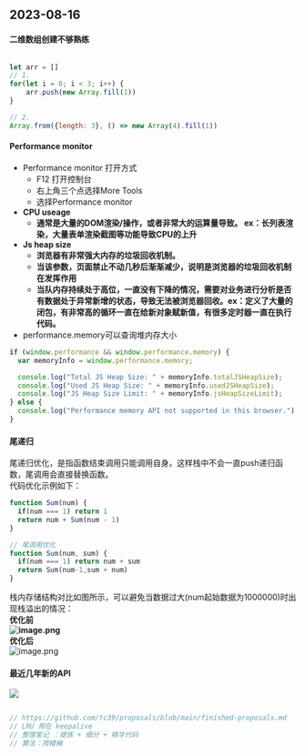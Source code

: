<a name="V0tUR"></a>
## 2023-08-16
<a name="zSiYz"></a>
#### 二维数组创建不够熟练
```javascript

let arr = []
// 1.
for(let i = 0; i < 3; i++) {
	arr.push(new Array.fill(1))
}

// 2.
Array.from({length: 3}, () => new Array(4).fill(1))
```
<a name="aevdV"></a>
#### Performance monitor

- Performance monitor 打开方式
   - F12 打开控制台
   - 右上角三个点选择More Tools
   - 选择Performance monitor
- **CPU useage**
   - **通常是大量的DOM渲染/操作，或者非常大的运算量导致。 ex：长列表渲染，大量表单渲染截图等功能导致CPU的上升**
- **Js heap size**
   - **浏览器有非常强大内存的垃圾回收机制。**
   - **当该参数，页面禁止不动几秒后渐渐减少，说明是浏览器的垃圾回收机制在发挥作用**
   - **当队内存持续处于高位，一直没有下降的情况，需要对业务进行分析是否有数据处于异常新增的状态，导致无法被浏览器回收。ex：定义了大量的闭包，有非常高的循环一直在给新对象赋新值，有很多定时器一直在执行代码。**
- performance.memory可以查询堆内存大小
```javascript
if (window.performance && window.performance.memory) {
  var memoryInfo = window.performance.memory;

  console.log("Total JS Heap Size: " + memoryInfo.totalJSHeapSize);
  console.log("Used JS Heap Size: " + memoryInfo.usedJSHeapSize);
  console.log("JS Heap Size Limit: " + memoryInfo.jsHeapSizeLimit);
} else {
  console.log("Performance memory API not supported in this browser.");
}

```
<a name="A5M9S"></a>
#### 尾递归
尾递归优化，是指函数结束调用只能调用自身。这样栈中不会一直push递归函数，尾调用会直接替换函数。<br />代码优化示例如下：
```javascript
function Sum(num) {
  if(num === 1) return 1
  return num + Sum(num - 1)
}

// 尾调用优化
function Sum(num, sum) {
  if(num === 1) return num + sum
  return Sum(num-1,sum + num)
}
```
栈内存储结构对比如图所示，可以避免当数据过大(num起始数据为1000000)时出现栈溢出的情况：<br />**优化前			**<br />![image.png](https://cdn.nlark.com/yuque/0/2023/png/29453752/1692201626165-1140138a-4d20-4c5e-8f81-ffdc8aa5f4df.png#averageHue=%23fff1f1&clientId=u141ee722-8b65-4&from=paste&height=469&id=uc1b11dc1&originHeight=938&originWidth=618&originalType=binary&ratio=2&rotation=0&showTitle=false&size=40055&status=done&style=none&taskId=ua5b8d91e-1511-4f2c-88f9-ca345b5962d&title=&width=309)<br />**		优化后**<br />![image.png](https://cdn.nlark.com/yuque/0/2023/png/29453752/1692201285804-fd322687-0615-4ef1-8671-c8db55eccc94.png#averageHue=%23fff6f6&clientId=u141ee722-8b65-4&from=paste&height=436&id=u481f176a&originHeight=872&originWidth=690&originalType=binary&ratio=2&rotation=0&showTitle=false&size=21369&status=done&style=none&taskId=ub587cbca-e1d9-42bf-a288-53651f240b9&title=&width=345)

<a name="jQSuS"></a>
#### 最近几年新的API
![](https://cdn.nlark.com/yuque/0/2023/jpeg/29453752/1692797968307-20a11ffa-d06f-4160-a715-135815b99436.jpeg)
```javascript

// https://github.com/tc39/proposals/blob/main/finished-proposals.md
// LRU 用在 keepalive
// 整理笔记 ：提炼 + 细分 + 精华代码
// 算法：爬楼梯
```

